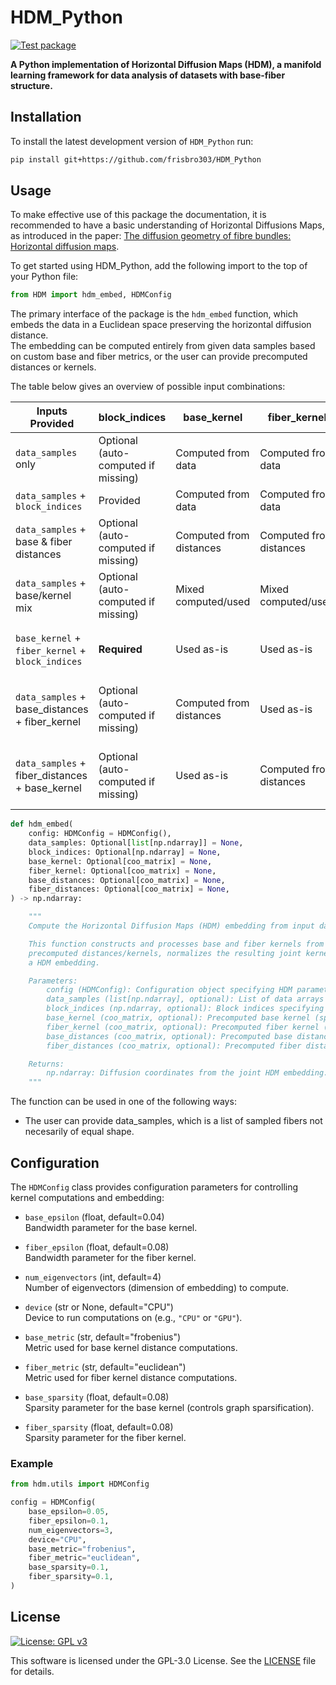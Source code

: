 # HDM_Python
[![Test package](https://github.com/frisbro303/HDM_Python/actions/workflows/test.yml/badge.svg)](https://github.com/frisbro303/HDM_Python/actions/workflows/test.yml)

**A Python implementation of Horizontal Diffusion Maps (HDM), a manifold learning framework for data analysis of datasets with base-fiber structure.**


## Installation
To install the latest development version of `HDM_Python` run:
```bash
pip install git+https://github.com/frisbro303/HDM_Python
```

## Usage
To make effective use of this package the documentation, it is recommended to have a basic understanding of Horizontal Diffusions Maps,
as introduced in the paper: [The diffusion geometry of fibre bundles: Horizontal diffusion maps](https://www.sciencedirect.com/science/article/pii/S1063520318302215).

To get started using HDM_Python, add the following import to the top of your Python file:
```python
from HDM import hdm_embed, HDMConfig
```

The primary interface of the package is the `hdm_embed` function, which embeds the data in a Euclidean space preserving the horizontal diffusion distance.  
The embedding can be computed entirely from given data samples based on custom base and fiber metrics, or the user can provide precomputed distances or kernels.  

The table below gives an overview of possible input combinations:


| Inputs Provided                            | block_indices           | base_kernel             | fiber_kernel            | Notes                                   |
|-------------------------------------------|------------------------|------------------------|-------------------------|----------------------------------------|
| `data_samples` only                        | Optional (auto-computed if missing) | Computed from data     | Computed from data      | Default usage; everything computed     |
| `data_samples` + `block_indices`          | Provided               | Computed from data     | Computed from data      | Use custom partitioning                 |
| `data_samples` + base & fiber distances   | Optional (auto-computed if missing) | Computed from distances| Computed from distances | Use precomputed distances               |
| `data_samples` + base/kernel mix           | Optional (auto-computed if missing) | Mixed computed/used    | Mixed computed/used     | Partial kernel overrides allowed       |
| `base_kernel` + `fiber_kernel` + `block_indices` | **Required**          | Used as-is             | Used as-is              | Fully precomputed kernels & partition  |
| `data_samples` + base_distances + fiber_kernel | Optional (auto-computed if missing) | Computed from distances| Used as-is              | Hybrid: precomputed base, provided fiber kernel |
| `data_samples` + fiber_distances + base_kernel | Optional (auto-computed if missing) | Used as-is             | Computed from distances | Hybrid: precomputed fiber, provided base kernel |



```python
def hdm_embed(
    config: HDMConfig = HDMConfig(),
    data_samples: Optional[list[np.ndarray]] = None,
    block_indices: Optional[np.ndarray] = None,
    base_kernel: Optional[coo_matrix] = None,
    fiber_kernel: Optional[coo_matrix] = None,
    base_distances: Optional[coo_matrix] = None,
    fiber_distances: Optional[coo_matrix] = None,
) -> np.ndarray:

    """
    Compute the Horizontal Diffusion Maps (HDM) embedding from input data.

    This function constructs and processes base and fiber kernels from the input data or 
    precomputed distances/kernels, normalizes the resulting joint kernel, and computes 
    a HDM embedding.

    Parameters:
        config (HDMConfig): Configuration object specifying HDM parameters.
        data_samples (list[np.ndarray], optional): List of data arrays (e.g., sampled fibers).
        block_indices (np.ndarray, optional): Block indices specifying data partitioning.
        base_kernel (coo_matrix, optional): Precomputed base kernel (spatial proximity).
        fiber_kernel (coo_matrix, optional): Precomputed fiber kernel (fiber similarity).
        base_distances (coo_matrix, optional): Precomputed base distances.
        fiber_distances (coo_matrix, optional): Precomputed fiber distances.

    Returns:
        np.ndarray: Diffusion coordinates from the joint HDM embedding.
    """

```

The function can be used in one of the following ways:
- The user can provide data_samples, which is a list of sampled fibers not necesarily of equal shape. 


## Configuration

The `HDMConfig` class provides configuration parameters for controlling kernel computations and embedding:

- `base_epsilon` (float, default=0.04)  
  Bandwidth parameter for the base kernel.

- `fiber_epsilon` (float, default=0.08)  
  Bandwidth parameter for the fiber kernel.

- `num_eigenvectors` (int, default=4)  
  Number of eigenvectors (dimension of embedding) to compute.

- `device` (str or None, default="CPU")  
  Device to run computations on (e.g., `"CPU"` or `"GPU"`).

- `base_metric` (str, default="frobenius")  
  Metric used for base kernel distance computations.

- `fiber_metric` (str, default="euclidean")  
  Metric used for fiber kernel distance computations.

- `base_sparsity` (float, default=0.08)  
  Sparsity parameter for the base kernel (controls graph sparsification).

- `fiber_sparsity` (float, default=0.08)  
  Sparsity parameter for the fiber kernel.

### Example

```python
from hdm.utils import HDMConfig

config = HDMConfig(
    base_epsilon=0.05,
    fiber_epsilon=0.1,
    num_eigenvectors=3,
    device="CPU",
    base_metric="frobenius",
    fiber_metric="euclidean",
    base_sparsity=0.1,
    fiber_sparsity=0.1,
)
```


## License
[![License: GPL v3](https://img.shields.io/badge/License-GPLv3-blue.svg)](https://www.gnu.org/licenses/gpl-3.0)

This software is licensed under the GPL-3.0 License. See the [LICENSE](https://github.com/frisbro303/SignDNE/blob/2347bf47a35affe612ac8d60e64805a3f1891951/LICENSE) file for details. 




